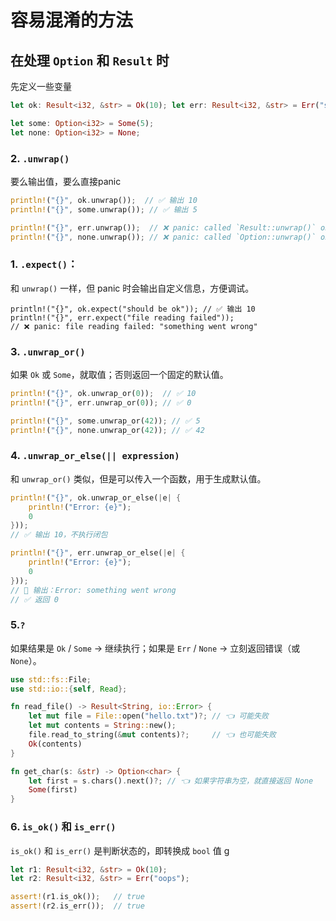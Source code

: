 # 容易混淆的方法

## 在处理 `Option` 和 `Result` 时

先定义一些变量

```rust
let ok: Result<i32, &str> = Ok(10); let err: Result<i32, &str> = Err("something went wrong");

let some: Option<i32> = Some(5);
let none: Option<i32> = None;
```

### 2. `.unwrap()`

要么输出值，要么直接panic

```rust
println!("{}", ok.unwrap());  // ✅ 输出 10
println!("{}", some.unwrap()); // ✅ 输出 5

println!("{}", err.unwrap());  // ❌ panic: called `Result::unwrap()` on an `Err` value: "something went wrong"
println!("{}", none.unwrap()); // ❌ panic: called `Option::unwrap()` on a `None` value
```

### 1. `.expect()`：

和 `unwrap()` 一样，但 panic 时会输出自定义信息，方便调试。

```
println!("{}", ok.expect("should be ok")); // ✅ 输出 10
println!("{}", err.expect("file reading failed"));
// ❌ panic: file reading failed: "something went wrong"
```

### 3. `.unwrap_or()`

如果 `Ok` 或 `Some`，就取值；否则返回一个固定的默认值。

```rust
println!("{}", ok.unwrap_or(0));  // ✅ 10
println!("{}", err.unwrap_or(0)); // ✅ 0

println!("{}", some.unwrap_or(42)); // ✅ 5
println!("{}", none.unwrap_or(42)); // ✅ 42

```

### 4. `.unwrap_or_else(|| expression)`

和 `unwrap_or()` 类似，但是可以传入一个函数，用于生成默认值。

```rust
println!("{}", ok.unwrap_or_else(|e| {
    println!("Error: {e}");
    0
}));
// ✅ 输出 10，不执行闭包

println!("{}", err.unwrap_or_else(|e| {
    println!("Error: {e}");
    0
}));
// 🔸 输出：Error: something went wrong
// ✅ 返回 0

```

### 5.`?`

如果结果是 `Ok` / `Some` → 继续执行；如果是 `Err` / `None` → 立刻返回错误（或 `None`）。

```rust
use std::fs::File;
use std::io::{self, Read};

fn read_file() -> Result<String, io::Error> {
    let mut file = File::open("hello.txt")?; // 👈 可能失败
    let mut contents = String::new();
    file.read_to_string(&mut contents)?;     // 👈 也可能失败
    Ok(contents)
}

fn get_char(s: &str) -> Option<char> {
    let first = s.chars().next()?; // 👈 如果字符串为空，就直接返回 None
    Some(first)
}
```

### 6. `is_ok()` 和 `is_err()`

`is_ok()` 和 `is_err()` 是判断状态的，即转换成 `bool` 值
g
```rust
let r1: Result<i32, &str> = Ok(10);
let r2: Result<i32, &str> = Err("oops");

assert!(r1.is_ok());   // true
assert!(r2.is_err());  // true
```
